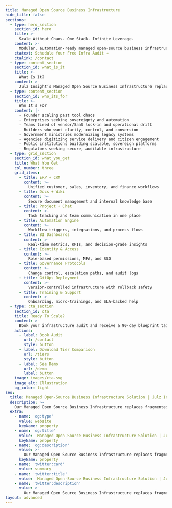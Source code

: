 ```yaml
---
title: Managed Open Source Business Infrastructure
hide_title: false
sections:
  - type: hero_section
    section_id: hero
    title: >-
      Scale Without Chaos. One Stack. Infinite Leverage.
    content: >-
      Modular, automation-ready managed open-source business infrastructure for African founders and scale-ups
    ctatext: Schedule Your Free Infra Audit →
    ctalink: /contact
  - type: content_section
    section_id: what_is_it
    title: >-
      What Is It?
    content: >-
      Julz Insight’s Managed Open Source Business Infrastructure replaces fragmented tools and fragile workflows with a unified, modular system—designed, deployed, and managed for scale.<br>We architect your business backbone using open-source technologies: ERP, CRM, documents, automation, dashboards, and governance—all integrated, secure, and tailored to your growth.
  - type: content_section
    section_id: who_its_for
    title: >-
      Who It's For
    content: |-
      - Founder scaling past tool chaos
      - Enterprises seeking sovereignty and automation
      - Teams tired of vendor/SaaS lock-in and operational drift
      - Builders who want clarity, control, and conversion
      - Government ministries modernizing legacy systems
      - Agencies digitizing service delivery and citizen engagement
      - Public institutions building scalable, sovereign platforms
      - Regulators seeking secure, auditable infrastructure
  - type: grid_section
    section_id: what_you_get
    title: What You Get
    col_number: three
    grid_items:
      - title: ERP + CRM
        content: >-
          Unified customer, sales, inventory, and finance workflows
      - title: Docs + Wiki
        content: >-
          Secure document management and internal knowledge base
      - title: Project + Chat
        content: >-
          Task tracking and team communication in one place
      - title: Automation Engine
        content: >-
          Workflow triggers, integrations, and process flows
      - title: BI Dashboards
        content: >-
          Real-time metrics, KPIs, and decision-grade insights
      - title: Identity & Access
        content: >-
          Role-based permissions, MFA, and SSO
      - title: Governance Protocols
        content: >-
          Change control, escalation paths, and audit logs
      - title: GitOps Deployment
        content: >-
          Version-controlled infrastructure with rollback safety
      - title: Training & Support
        content: >-
          Onboarding, micro-trainings, and SLA-backed help
  - type: cta_section
    section_id: cta
    title: Ready To Scale?
    content: >-
      Book your infrastructure audit and receive a 90-day blueprint tailored to your business.<br>Let’s unify your operations, automate your workflows, and build a system that scales with you.
    actions:
      - label: Book Audit
        url: /contact
        style: button
      - label: Download Tier Comparison
        url: /tiers
        style: button
      - label: See Demo
        url: /demo
        label: button
    image: images/cta.svg
    image_alt: Illustration
    bg_color: light
seo:
  title: Managed Open-Source Business Infrastructure Solution | Julz Insight
  description: >-
    Our Managed Open Source Business Infrastructure replaces fragmented tools and fragile workflows with a unified, modular system—designed, deployed, and managed for scale.
  extra:
    - name: 'og:type'
      value: website
      keyName: property
    - name: 'og:title'
      value:  Managed Open-Source Business Infrastructure Solution | Julz Insight
      keyName: property
    - name: 'og:description'
      value: >-
        Our Managed Open Source Business Infrastructure replaces fragmented tools and fragile workflows with a unified, modular system—designed, deployed, and managed for scale.
      keyName: property
    - name: 'twitter:card'
      value: summary
    - name: 'twitter:title'
      value:  Managed Open-Source Business Infrastructure Solution | Julz Insight
    - name: 'twitter:description'
      value: >-
        Our Managed Open Source Business Infrastructure replaces fragmented tools and fragile workflows with a unified, modular system—designed, deployed, and managed for scale.
layout: advanced
---
```

